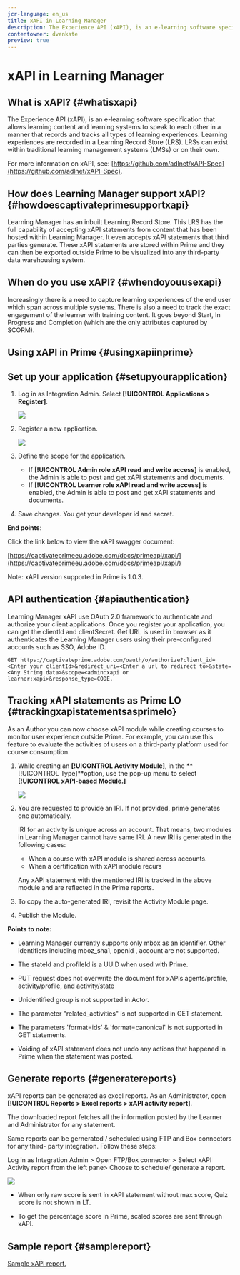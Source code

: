 ```yaml
---
jcr-language: en_us
title: xAPI in Learning Manager
description: The Experience API (xAPI), is an e-learning software specification that allows learning content and learning systems to speak to each other in a manner that records and tracks all types of learning experiences. Learning experiences are recorded in a Learning Record Store (LRS). LRSs can exist within traditional learning management systems (LMSs) or on their own.
contentowner: dvenkate
preview: true
---
```



# xAPI in Learning Manager

## What is xAPI? {#whatisxapi}

The Experience API (xAPI), is an e-learning software specification that allows learning content and learning systems to speak to each other in a manner that records and tracks all types of learning experiences. Learning experiences are recorded in a Learning Record Store (LRS). LRSs can exist within traditional learning management systems (LMSs) or on their own.

For more information on xAPI,  see:   [https://github.com/adlnet/xAPI-Spec](https://github.com/adlnet/xAPI-Spec).

## How does Learning Manager support xAPI? {#howdoescaptivateprimesupportxapi}

Learning Manager has an inbuilt Learning Record Store. This LRS has the full capability of accepting xAPI statements from content that has been hosted within Learning Manager. It even accepts xAPI statements that third parties generate. These xAPI statements are stored within Prime and they can then be exported outside Prime to be visualized into any third-party data warehousing system.

## When do you use xAPI? {#whendoyouusexapi}

Increasingly there is a need to capture learning experiences of the end user which span across multiple systems.  There is also a need to track the exact engagement of the learner with training content. It goes beyond Start, In Progress and Completion (which are the only attributes captured by SCORM).

## Using xAPI in Prime {#usingxapiinprime}

## Set up your application {#setupyourapplication}

1. Log in as Integration Admin. Select **[!UICONTROL Applications > Register]**.

   ![](assets/appregistration.png)

1. Register a new application.

   ![](assets/appregistration.png)

1. Define the scope for the application.

   * If **[!UICONTROL Admin role xAPI read and write access]** is enabled, the Admin is able to post and get xAPI statements and documents.
   * If **[!UICONTROL Learner role xAPI read and write access]** is enabled, the Admin is able to post and get xAPI statements and documents.

1. Save changes. You get your developer id and secret.

**End points**:

Click the link below to view the xAPI swagger document:

[https://captivateprimeeu.adobe.com/docs/primeapi/xapi/](https://captivateprimeeu.adobe.com/docs/primeapi/xapi/)

Note:  xAPI  version supported in Prime is 1.0.3.

## API authentication {#apiauthentication}

Learning Manager xAPI use OAuth 2.0 framework to authenticate and authorize your client applications. Once you register your application, you can get the clientId and clientSecret. Get URL is used in  browser  as it authenticates the Learning Manager users using their pre-configured accounts such as SSO, Adobe ID. 

```
GET https://captivateprime.adobe.com/oauth/o/authorize?client_id=<Enter your clientId>&redirect_uri=<Enter a url to redirect to>&state=<Any String data>&scope=<admin:xapi or learner:xapi>&response_type=CODE.
```

## Tracking xAPI statements as Prime LO {#trackingxapistatementsasprimelo}

As an Author you can now choose xAPI module while creating courses to monitor user experience outside Prime. For example, you can use this feature to evaluate the activities of users on a third-party platform used for course consumption.

1. While creating an **[!UICONTROL Activity Module]**, in the  **[!UICONTROL Type]**option, use the pop-up menu to select  **[!UICONTROL xAPI-based Module.]**

   ![](assets/xapimodulecreation.png)

1. You are requested to provide an IRI. If not provided, prime generates one automatically.

   IRI for an activity is unique across an account. That means, two modules in Learning Manager cannot have  same  IRI. A new IRI is generated in the following cases:

   * When a course with  xAPI  module is shared across accounts.
   * When a certification with xAPI module recurs

    

   Any xAPI statement with the mentioned IRI is tracked in the above module and are reflected in the Prime reports. 

1. To copy the auto-generated IRI, revisit the Activity Module page.
1. Publish the Module.

**Points to note:**

* Learning Manager currently supports  only   mbox  as an identifier. Other identifiers including mboz_sha1,  openid , account are not supported.

* The stateId and profileId is a UUID when used with Prime.
* PUT request does not overwrite the document for xAPIs agents/profile, activity/profile, and  activity/state
* Unidentified  group is not supported in Actor.
* The parameter "related_activities" is not supported in  GET  statement.
* The parameters 'format=ids' & 'format=canonical' is not supported in GET statements.
* Voiding of  xAPI  statement does not undo any actions that happened in Prime when the statement was posted.

## Generate reports {#generatereports}

xAPI  reports can be generated as excel reports. As an Administrator, open **[!UICONTROL Reports > Excel reports > xAPI activity report]**.

The downloaded report fetches all the information posted by the Learner and Administrator for any statement.

Same reports can be  gernerated / scheduled using FTP and Box connectors for any  third- party integration. Follow these steps:

Log in as Integration Admin > Open FTP/Box connector > Select xAPI Activity report from the left pane> Choose to schedule/ generate a report.

![](assets/xapischedule.png)

* When  only  raw score is sent in  xAPI  statement without  max  score, Quiz score is not shown in LT.

* To get the percentage score in Prime,  scaled  scores are sent through xAPI.

## Sample report {#samplereport}

[Sample xAPI report.](assets/xapireport8842560559890766717csv.zip)
